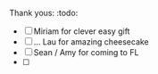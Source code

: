 Thank yous: :todo:
- [ ] Miriam for clever easy gift
- [ ] … Lau for amazing cheesecake
- [ ] Sean / Amy for coming to FL
- [ ] 
